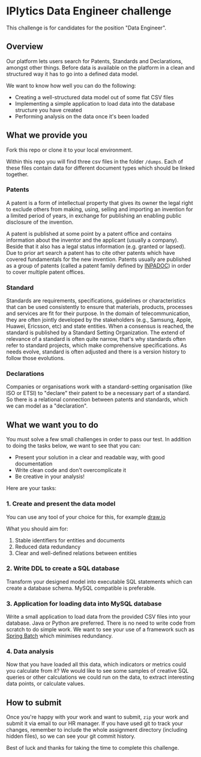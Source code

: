 # IPlytics Data Engineer challenge
This challenge is for candidates for the position "Data Engineer".

## Overview
Our platform lets users search for Patents, Standards and Declarations, amongst other things. Before data is available on the platform in a clean and structured way it has to go into a defined data model.

We want to know how well you can do the following:
* Creating a well-structured data model out of some flat CSV files
* Implementing a simple application to load data into the database structure you have created
* Performing analysis on the data once it's been loaded

## What we provide you
Fork this repo or clone it to your local environment.

Within this repo you will find three csv files in the folder `/dumps`. Each of these files contain data for different document types which should be linked together.

### Patents
A patent is a form of intellectual property that gives its owner the legal right to exclude others from making, using, selling and importing an invention for a limited period of years, in exchange for publishing an enabling public disclosure of the invention.

A patent is published at some point by a patent office and contains information about the inventor and the applicant (usually a company). Beside that it also has a legal status information (e.g. granted or lapsed). Due to prior art search a patent has to cite other patents which have covered fundamentals for the new invention. Patents usually are published as a group of patents (called a patent family defined by [INPADOC](https://worldwide.espacenet.com/help?locale=en_EP&method=handleHelpTopic&topic=legalstatusqh)) in order to cover multiple patent offices.

### Standard
Standards are requirements, specifications, guidelines or characteristics that can be used consistently to ensure that materials, products, processes and services are fit for their purpose. In the domain of telecommunication, they are often jointly developed by the stakeholders (e.g., Samsung, Apple, Huawei, Ericsson, etc) and state entities. When a consensus is reached, the standard is published by a Standard Setting Organization. The extend of relevance of a standard is often quite narrow, that's why standards often refer to standard projects, which make comprehensive specifications. As needs evolve, standard is often adjusted and there is a version history to follow those evolutions.

### Declarations
Companies or organisations work with a standard-setting organisation (like ISO or ETSI) to "declare" their patent to be a necessary part of a standard. So there is a relational connection between patents and standards, which we can model as a "declaration".

## What we want you to do

You must solve a few small challenges in order to pass our test. In addition to doing the tasks below, we want to see that you can:

* Present your solution in a clear and readable way, with good documentation
* Write clean code and don't overcomplicate it
* Be creative in your analysis!

Here are your tasks:

### 1. Create and present the data model
You can use any tool of your choice for this, for example [draw.io](https://app.diagrams.net/)

What you should aim for:

1. Stable identifiers for entities and documents
1. Reduced data redundancy
1. Clear and well-defined relations between entities

### 2. Write DDL to create a SQL database
Transform your designed model into executable SQL statements which can create a database schema. MySQL compatible is preferable.

### 3. Application for loading data into MySQL database
Write a small application to load data from the provided CSV files into your database. Java or Python are preferred. There is no need to write code from scratch to do simple work. We want to see your use of a framework such as [Spring Batch](https://spring.io/projects/spring-batch) which minimises redundancy.

### 4. Data analysis
Now that you have loaded all this data, which indicators or metrics could you calculate from it? We would like to see some samples of creative SQL queries or other calculations we could run on the data, to extract interesting data points, or calculate values. 

## How to submit
Once you're happy with your work and want to submit, `zip` your work and submit it via email to our HR manager. If you have used git to track your changes, remember to include the whole assignment directory (including hidden files), so we can see your git commit history.

Best of luck and thanks for taking the time to complete this challenge.